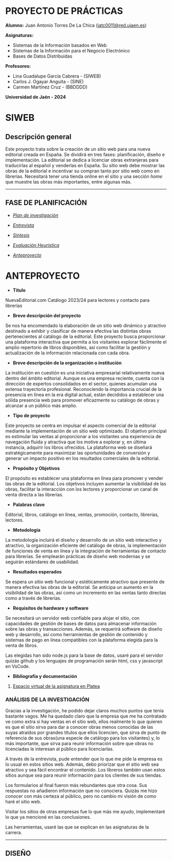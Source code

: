 # PROYECTO DE PRÁCTICAS
**Alumno:** Juan Antonio Torres De La Chica (jatc0011@red.ujaen.es)

**Asignaturas:** 
  - Sistemas de la Información basados en Web
  - Sistemas de la Información para el Negocio Electrónico
  - Bases de Datos Distribuidas

**Profesores:**
  - Lina Guadalupe García Cabrera - (SIWEB)
  - Carlos J. Ogayar Anguita - (SINE)
  - Carmen Martínez Cruz - (BBDDDD)

**Universidad de Jaén - 2024**

# SIWEB

## Descripción general

Este proyecto trata sobre la creación de un sitio web para una nueva editorial creada en España. Se dividirá en tres fases: planificación, diseño e implementación. La editorial se dedica a licenciar obras extranjeras para traducirlas al español y venderlas en España. Su sitio web debe mostrar las obras de la editorial e incentivar su compran tanto por sitio web como en librerías. Necesitará tener una tienda online en el sitio y una sección *home* que muestre las obras más importantes, entre algunas más.

---

## FASE DE PLANIFICACIÓN

- _[Plan de investigación](/documentos/plan_de_investigación.md)_

- _[Entrevista](/documentos/entrevista.md)_

- _[Síntesis](/documentos/sintesis.md)_

- _[Evaluación Heurística](/documentos/evaluacion.md)_

- _[Anteproyecto](/documentos/anteproyecto.md)_


# ANTEPROYECTO

- **Titulo** 

NuevaEditorial.com Catálogo 2023/24 para lectores y contacto para librerías


- **Breve descripción del proyecto**

Se nos ha encomendado la elaboración de un sitio web dinámico y atractivo destinado a exhibir y clasificar de manera efectiva las distintas obras pertenecientes al catálogo de la editorial. Este proyecto busca proporcionar una plataforma interactiva que permita a los visitantes explorar fácilmente el amplio repertorio de libros disponibles, así como facilitar la gestión y actualización de la información relacionada con cada obra.

- **Breve descripción de la organización o institución**

La institución en cuestión es una iniciativa empresarial relativamente nueva dentro del ámbito editorial. Aunque es una empresa reciente, cuenta con la dirección de expertos consolidados en el sector, quienes acumulan una extensa trayectoria profesional. Reconociendo la importancia crucial de la presencia en línea en la era digital actual, están decididos a establecer una sólida presencia web para promover eficazmente su catálogo de obras y alcanzar a un público más amplio.

- **Tipo de proyecto**

Este proyecto se centra en impulsar el aspecto comercial de la editorial mediante la implementación de un sitio web optimizado. El objetivo principal es estimular las ventas al proporcionar a los visitantes una experiencia de navegación fluida y atractiva que los motive a explorar y, en última instancia, adquirir los libros ofrecidos. La plataforma web se diseñará estratégicamente para maximizar las oportunidades de conversión y generar un impacto positivo en los resultados comerciales de la editorial.

- **Propósito y Objetivos**

El propósito es establecer una plataforma en línea para promover y vender las obras de la editorial. Los objetivos incluyen aumentar la visibilidad de las obras, facilitar la interacción con los lectores y proporcionar un canal de venta directa a las librerías.

- **Palabras clave**

Editorial, libros, catálogo en línea, ventas, promoción, contacto, librerías, lectores.

- **Metodología**

La metodología incluirá el diseño y desarrollo de un sitio web interactivo y atractivo, la organización eficiente del catálogo de obras, la implementación de funciones de venta en línea y la integración de herramientas de contacto para librerías. Se emplearán prácticas de diseño web modernas y se seguirán estándares de usabilidad.

- **Resultados esperados**

Se espera un sitio web funcional y estéticamente atractivo que presente de manera efectiva las obras de la editorial. Se anticipa un aumento en la visibilidad de las obras, así como un incremento en las ventas tanto directas como a través de librerías.

- **Requisitos de hardware y software**

Se necesitará un servidor web confiable para alojar el sitio, con capacidades de gestión de bases de datos para almacenar información sobre las obras y transacciones. Además, se requerirá software de diseño web y desarrollo, así como herramientas de gestión de contenido y sistemas de pago en línea compatibles con la plataforma elegida para la venta de libros.

Las elegidas han sido node.js para la base de datos, usaré para el servidor quizás github y los lenguajes de programación serán html, css y javascript en VsCode.

- **Bibliografía y documentación**

1. [Espacio virtual de la asignatura en Platea](https://platea.ujaen.es/course/view.php?id=16643)

### ANÁLISIS DE LA INVESTIGACIÓN

Gracias a la investigación, he podido dejar claros muchos puntos que tenía bastante vagos. Me ha quedado claro que la empresa que me ha contratado ve como extra si hay ventas en el sitio web, ellos realmente lo que quieren es que el sitio sirva para dar a conocer obras menos conocidas de las suyas atraídos por grandes títulos que ellos licencien, que sirva de punto de referencia de sus obras(una especie de catálogo para los visitantes) y, lo más importante, que sirva para reunir información sobre que obras no licenciadas le interesan al público para licenciarlas. 

A través de la entrevista, pude entender que lo que me pide la empresa es lo usual en estos sitios web. Además, debo priorizar que el sitio web sea atractivo y sea fácil encontrar el contenido. Los libreros también usan estos sitios aunque sea para reunir información para los clientes de sus tiendas.

Los formularios al final fueron más rebundantes que otra cosa. Sus respuestas no añadieron información que no conociera. Quizás me hizo conocer con más certeza al público, pero no cambio mi visión de como haré el sitio web.

Visitar los sitios de otras empresas fue lo que más me ayudo, implementaré lo que ya mencioné en las conclusiones.

Las herramientas, usaré las que se explican en las asignaturas de la carrera.

---

## DISEÑO

